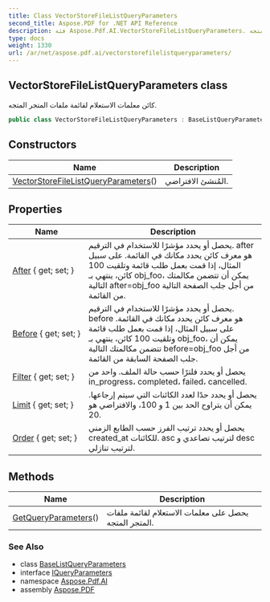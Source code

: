 ```yaml
---
title: Class VectorStoreFileListQueryParameters
second_title: Aspose.PDF for .NET API Reference
description: فئة Aspose.Pdf.AI.VectorStoreFileListQueryParameters. كائن معلمات الاستعلام لقائمة ملفات المتجر المتجه
type: docs
weight: 1330
url: /ar/net/aspose.pdf.ai/vectorstorefilelistqueryparameters/
---
```

## VectorStoreFileListQueryParameters class

كائن معلمات الاستعلام لقائمة ملفات المتجر المتجه.

```csharp
public class VectorStoreFileListQueryParameters : BaseListQueryParameters, IQueryParameters
```

## Constructors

| Name | Description |
| --- | --- |
| [VectorStoreFileListQueryParameters](vectorstorefilelistqueryparameters/)() | المُنشئ الافتراضي. |

## Properties

| Name | Description |
| --- | --- |
| [After](../../aspose.pdf.ai/baselistqueryparameters/after/) { get; set; } | يحصل أو يحدد مؤشرًا للاستخدام في الترقيم. after هو معرف كائن يحدد مكانك في القائمة. على سبيل المثال، إذا قمت بعمل طلب قائمة وتلقيت 100 كائن، ينتهي بـ obj_foo، يمكن أن تتضمن مكالمتك التالية after=obj_foo من أجل جلب الصفحة التالية من القائمة. |
| [Before](../../aspose.pdf.ai/baselistqueryparameters/before/) { get; set; } | يحصل أو يحدد مؤشرًا للاستخدام في الترقيم. before هو معرف كائن يحدد مكانك في القائمة. على سبيل المثال، إذا قمت بعمل طلب قائمة وتلقيت 100 كائن، ينتهي بـ obj_foo، يمكن أن تتضمن مكالمتك التالية before=obj_foo من أجل جلب الصفحة السابقة من القائمة. |
| [Filter](../../aspose.pdf.ai/vectorstorefilelistqueryparameters/filter/) { get; set; } | يحصل أو يحدد فلترًا حسب حالة الملف. واحد من in_progress، completed، failed، cancelled. |
| [Limit](../../aspose.pdf.ai/baselistqueryparameters/limit/) { get; set; } | يحصل أو يحدد حدًا لعدد الكائنات التي سيتم إرجاعها. يمكن أن يتراوح الحد بين 1 و 100، والافتراضي هو 20. |
| [Order](../../aspose.pdf.ai/baselistqueryparameters/order/) { get; set; } | يحصل أو يحدد ترتيب الفرز حسب الطابع الزمني created_at للكائنات. asc لترتيب تصاعدي و desc لترتيب تنازلي. |

## Methods

| Name | Description |
| --- | --- |
| [GetQueryParameters](../../aspose.pdf.ai/vectorstorefilelistqueryparameters/getqueryparameters/)() | يحصل على معلمات الاستعلام لقائمة ملفات المتجر المتجه. |

### See Also

* class [BaseListQueryParameters](../baselistqueryparameters/)
* interface [IQueryParameters](../iqueryparameters/)
* namespace [Aspose.Pdf.AI](../../aspose.pdf.ai/)
* assembly [Aspose.PDF](../../)